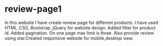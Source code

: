 # review-page1
In this website I have create review page for different products. I have used HTML ,CSS, Bootstrap ,jQuery for website design. Added filter for product id. Added pagination. On one page max limit is three. Also provide review using star.Created responsive website for mobile,desktop view.
